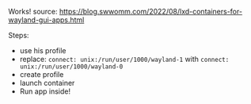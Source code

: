 Works!
source: https://blog.swwomm.com/2022/08/lxd-containers-for-wayland-gui-apps.html

Steps:
- use his profile
- replace: `connect: unix:/run/user/1000/wayland-1` with `connect: unix:/run/user/1000/wayland-0`
- create profile
- launch container
- Run app inside!
